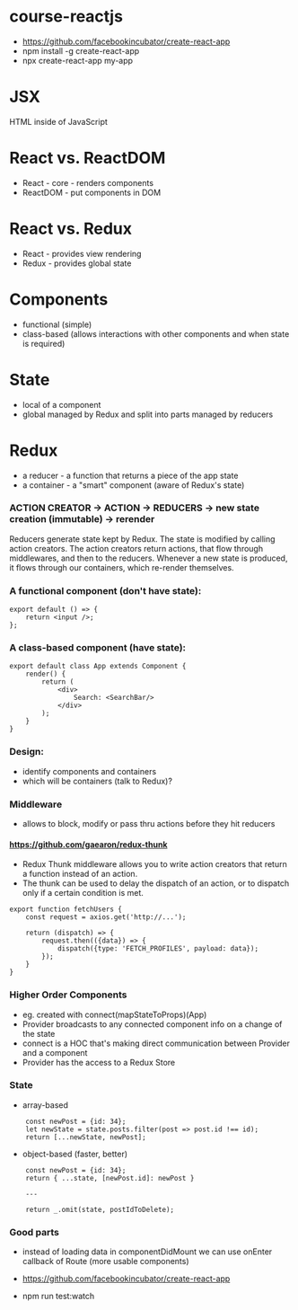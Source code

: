 # course-reactjs

- https://github.com/facebookincubator/create-react-app
- npm install -g create-react-app
- npx create-react-app my-app


# JSX

HTML inside of JavaScript 


# React vs. ReactDOM

- React - core - renders components
- ReactDOM - put components in DOM


# React vs. Redux

- React - provides view rendering
- Redux - provides global state


# Components

- functional (simple)
- class-based (allows interactions with other components and when state is required)


# State

- local of a component
- global managed by Redux and split into parts managed by reducers


# Redux

- a reducer - a function that returns a piece of the app state
- a container - a "smart" component (aware of Redux's state)


### ACTION CREATOR → ACTION → REDUCERS → new state creation (immutable) → rerender 

Reducers generate state kept by Redux.
The state is modified by calling action creators.
The action creators return actions, that flow through middlewares, and then to the reducers.
Whenever a new state is produced, it flows through our containers, which re-render themselves.


### A functional component (don't have state):

```
export default () => {
    return <input />;
};
```


### A class-based component (have state):

```
export default class App extends Component {
    render() {
        return (
            <div>
                Search: <SearchBar/>
            </div>
        );
    }
}
```


### Design:

- identify components and containers
- which will be containers (talk to Redux)?


### Middleware

- allows to block, modify or pass thru actions before they hit reducers


#### https://github.com/gaearon/redux-thunk
- Redux Thunk middleware allows you to write action creators that return a function instead of an action. 
- The thunk can be used to delay the dispatch of an action, or to dispatch only if a certain condition is met. 

```
export function fetchUsers {
    const request = axios.get('http://...');

    return (dispatch) => {
        request.then(({data}) => {
            dispatch({type: 'FETCH_PROFILES', payload: data});
        });
    }
}
```


### Higher Order Components

- eg. created with connect(mapStateToProps)(App)
- Provider broadcasts to any connected component info on a change of the state
- connect is a HOC that's making direct communication between Provider and a component
- Provider has the access to a Redux Store


### State

- array-based
```
    const newPost = {id: 34};
    let newState = state.posts.filter(post => post.id !== id);
    return [...newState, newPost];
```

- object-based (faster, better)
```
    const newPost = {id: 34};
    return { ...state, [newPost.id]: newPost }
    
    --- 
    
    return _.omit(state, postIdToDelete);
```


### Good parts

- instead of loading data in componentDidMount we can use onEnter callback of Route (more usable components)

- https://github.com/facebookincubator/create-react-app

- npm run test:watch
